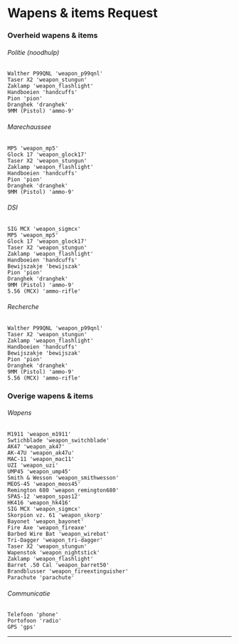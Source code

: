 # Wapens & items Request

### Overheid wapens & items
###### Politie (noodhulp)
    Walther P99QNL 'weapon_p99qnl'
    Taser X2 'weapon_stungun'
    Zaklamp 'weapon_flashlight'
    Handboeien 'handcuffs'
    Pion 'pion'
    Dranghek 'dranghek'
    9MM (Pistol) 'ammo-9'
###### Marechaussee
    MP5 'weapon_mp5'
    Glock 17 'weapon_glock17'
    Taser X2 'weapon_stungun'
    Zaklamp 'weapon_flashlight'
    Handboeien 'handcuffs'
    Pion 'pion'
    Dranghek 'dranghek'
    9MM (Pistol) 'ammo-9'
###### DSI
    SIG MCX 'weapon_sigmcx'
    MP5 'weapon_mp5'
    Glock 17 'weapon_glock17'
    Taser X2 'weapon_stungun'
    Zaklamp 'weapon_flashlight'
    Handboeien 'handcuffs'
    Bewijszakje 'bewijszak'
    Pion 'pion'
    Dranghek 'dranghek'
    9MM (Pistol) 'ammo-9'
    5.56 (MCX) 'ammo-rifle'
###### Recherche
    Walther P99QNL 'weapon_p99qnl'
    Taser X2 'weapon_stungun'
    Zaklamp 'weapon_flashlight'
    Handboeien 'handcuffs'
    Bewijszakje 'bewijszak'
    Pion 'pion'
    Dranghek 'dranghek'
    9MM (Pistol) 'ammo-9'
    5.56 (MCX) 'ammo-rifle'

### Overige wapens & items
###### Wapens
    M1911 'weapon_m1911'
    Swtichblade 'weapon_switchblade'
    AK47 'weapon_ak47'
    AK-47U 'weapon_ak47u'
    MAC-11 'weapon_mac11'
    UZI 'weapon_uzi'
    UMP45 'weapon_ump45'
    Smith & Wesson 'weapon_smithwesson'
    MEOS-45 'weapon_meos45'
    Remington 680 'weapon_remington680'
    SPAS-12 'weapon_spas12'
    HK416 'weapon_hk416'
    SIG MCX 'weapon_sigmcx'
    Skorpion vz. 61 'weapon_skorp'
    Bayonet 'weapon_bayonet'
    Fire Axe 'weapon_fireaxe'
    Barbed Wire Bat 'weapon_wirebat'
    Tri-Dagger 'weapon_tri-dagger'
    Taser X2 'weapon_stungun'
    Wapenstok 'weapon_nightstick'
    Zaklamp 'weapon_flashlight'
    Barret .50 Cal 'weapon_barret50'
    Brandblusser 'weapon_fireextinguisher'
    Parachute 'parachute'
###### Communicatie
    Telefoon 'phone'
    Portofoon 'radio'
    GPS 'gps'
    
    
---------------------